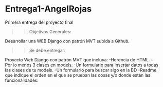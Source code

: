 # Entrega1-AngelRojas
Primera entrega del proyecto final

>>Objetivos Generales:

Desarrollar una WEB Django con patrón MVT subida a Github.

>>Se debe entregar:

Proyecto Web Django con patrón MVT que incluya:
-Herencia de HTML.
-Por lo menos 3 clases en models.
-Un formulario para insertar datos a todas las clases de tu models.
-Un formulario para buscar algo en la BD
-Readme que indique el orden en el que se prueban las cosas y/o donde están las
 funcionalidades.
